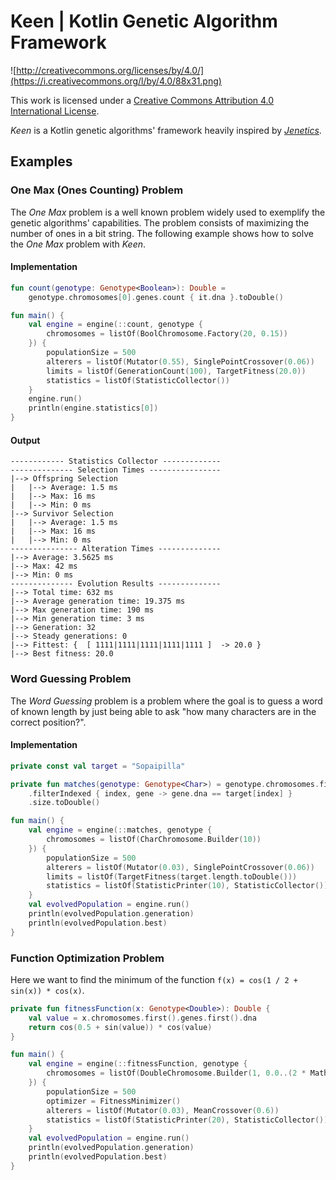 # Keen | Kotlin Genetic Algorithm Framework

![http://creativecommons.org/licenses/by/4.0/](https://i.creativecommons.org/l/by/4.0/88x31.png)

This work is licensed under a
[Creative Commons Attribution 4.0 International License](http://creativecommons.org/licenses/by/4.0/).

_Keen_ is a Kotlin genetic algorithms' framework heavily inspired by 
[_Jenetics_](https://jenetics.io).

## Examples

### One Max (Ones Counting) Problem

The _One Max_ problem is a well known problem widely used to exemplify the genetic algorithms'
capabilities. 
The problem consists of maximizing the number of ones in a bit string. 
The following example shows how to solve the _One Max_ problem with _Keen_.

#### Implementation

```kotlin
fun count(genotype: Genotype<Boolean>): Double =
    genotype.chromosomes[0].genes.count { it.dna }.toDouble()

fun main() {
    val engine = engine(::count, genotype {
        chromosomes = listOf(BoolChromosome.Factory(20, 0.15))
    }) {
        populationSize = 500
        alterers = listOf(Mutator(0.55), SinglePointCrossover(0.06))
        limits = listOf(GenerationCount(100), TargetFitness(20.0))
        statistics = listOf(StatisticCollector())
    }
    engine.run()
    println(engine.statistics[0])
}
```

#### Output

```text
------------ Statistics Collector -------------
-------------- Selection Times ----------------
|--> Offspring Selection
|   |--> Average: 1.5 ms
|   |--> Max: 16 ms
|   |--> Min: 0 ms
|--> Survivor Selection
|   |--> Average: 1.5 ms
|   |--> Max: 16 ms
|   |--> Min: 0 ms
--------------- Alteration Times --------------
|--> Average: 3.5625 ms
|--> Max: 42 ms
|--> Min: 0 ms
-------------- Evolution Results --------------
|--> Total time: 632 ms
|--> Average generation time: 19.375 ms
|--> Max generation time: 190 ms
|--> Min generation time: 3 ms
|--> Generation: 32
|--> Steady generations: 0
|--> Fittest: {  [ 1111|1111|1111|1111|1111 ]  -> 20.0 }
|--> Best fitness: 20.0
```

### Word Guessing Problem

The _Word Guessing_ problem is a problem where the goal is to guess a word of known length by just
being able to ask "how many characters are in the correct position?".

#### Implementation

```kotlin
private const val target = "Sopaipilla"

private fun matches(genotype: Genotype<Char>) = genotype.chromosomes.first().genes
    .filterIndexed { index, gene -> gene.dna == target[index] }
    .size.toDouble()

fun main() {
    val engine = engine(::matches, genotype {
        chromosomes = listOf(CharChromosome.Builder(10))
    }) {
        populationSize = 500
        alterers = listOf(Mutator(0.03), SinglePointCrossover(0.06))
        limits = listOf(TargetFitness(target.length.toDouble()))
        statistics = listOf(StatisticPrinter(10), StatisticCollector())
    }
    val evolvedPopulation = engine.run()
    println(evolvedPopulation.generation)
    println(evolvedPopulation.best)
}
```

### Function Optimization Problem

Here we want to find the minimum of the function ``f(x) = cos(1 / 2 + sin(x)) * cos(x)``.

```kotlin
private fun fitnessFunction(x: Genotype<Double>): Double {
    val value = x.chromosomes.first().genes.first().dna
    return cos(0.5 + sin(value)) * cos(value)
}

fun main() {
    val engine = engine(::fitnessFunction, genotype {
        chromosomes = listOf(DoubleChromosome.Builder(1, 0.0..(2 * Math.PI)))
    }) {
        populationSize = 500
        optimizer = FitnessMinimizer()
        alterers = listOf(Mutator(0.03), MeanCrossover(0.6))
        statistics = listOf(StatisticPrinter(20), StatisticCollector())
    }
    val evolvedPopulation = engine.run()
    println(evolvedPopulation.generation)
    println(evolvedPopulation.best)
}
```
